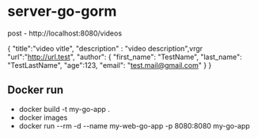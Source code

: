# server-go-gorm

post - http://localhost:8080/videos

{
"title":"video vitle",
"description" : "video description",vrgr
"url":"http://url.test",
"author": {
"first_name": "TestName",
"last_name": "TestLastName",
"age":123,
"email": "test.mail@gmail.com"
} }


Docker run
-

- docker build -t my-go-app .
- docker images
- docker run --rm -d --name my-web-go-app -p 8080:8080 my-go-app
